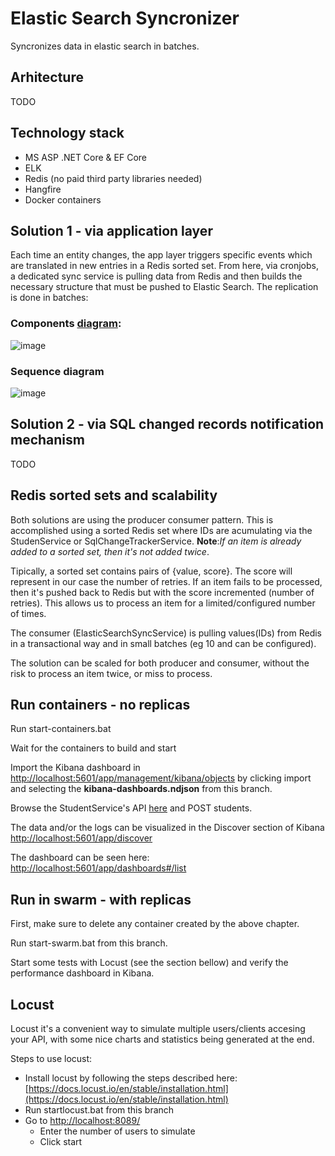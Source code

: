 # Elastic Search Syncronizer

Syncronizes data in elastic search in batches.

## Arhitecture

TODO

## Technology stack

* MS ASP .NET Core & EF Core
* ELK
* Redis (no paid third party libraries needed)
* Hangfire
* Docker containers


## Solution 1 - via application layer

Each time an entity changes, the app layer triggers specific events which are translated in new entries in a Redis sorted set. From here, via cronjobs, a dedicated sync service is pulling data from Redis and then builds the necessary structure that must be pushed to Elastic Search. The replication is done in batches:

### Components [diagram](https://lucid.app/documents/view/6ca14e71-e916-4dda-ba4c-4ee699b25885):

![image](https://user-images.githubusercontent.com/16101625/117529567-e1289380-afe0-11eb-920d-34a63496da4a.png)

### Sequence diagram

![image](https://user-images.githubusercontent.com/16101625/117530148-3ca85080-afe4-11eb-8629-3bd7a3896493.png)

## Solution 2 - via SQL changed records notification mechanism

TODO

## Redis sorted sets and scalability

Both solutions are using the producer consumer pattern. This is accomplished using a sorted Redis set where IDs are acumulating via the StudenService or SqlChangeTrackerService. **Note**:_If an item is already added to a sorted set, then it's not added twice_.

Tipically, a sorted set contains pairs of {value, score}. The score will represent in our case the number of retries. If an item fails to be processed, then it's pushed back to Redis but with the score incremented (number of retries). This allows us to process an item for a limited/configured number of times. 

The consumer (ElasticSearchSyncService) is pulling values(IDs) from Redis in a transactional way and in small batches (eg 10 and can be configured). 

The solution can be scaled for both producer and consumer, without the risk to process an item twice, or miss to process. 

## Run containers - no replicas

Run start-containers.bat

Wait for the containers to build and start

Import the Kibana dashboard  in [http://localhost:5601/app/management/kibana/objects](http://localhost:5601/app/management/kibana/objects) by clicking import and selecting the **kibana-dashboards.ndjson** from this branch.

Browse the StudentService's API [here](http://localhost:9601/swagger/index.html) and POST students.

The data and/or the logs can be visualized in the Discover section of Kibana [http://localhost:5601/app/discover](http://localhost:5601/app/discover)

The dashboard can be seen here: [http://localhost:5601/app/dashboards#/list](http://localhost:5601/app/dashboards#/list)

## Run in swarm - with replicas

First, make sure to delete any container created by the above chapter.

Run start-swarm.bat from this branch.

Start some tests with Locust (see the section bellow) and verify the performance dashboard in Kibana. 

## Locust 

Locust it's a convenient way to simulate multiple users/clients accesing your API, with some nice charts and statistics being generated at the end. 

Steps to use locust:

- Install locust by following the steps described here: [https://docs.locust.io/en/stable/installation.html](https://docs.locust.io/en/stable/installation.html)
- Run startlocust.bat from this branch
- Go to [http://localhost:8089/](http://localhost:8089/) 
  - Enter the number of users to simulate 
  - Click start

